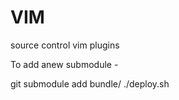 # VIM
source control vim plugins

To add anew submodule -

git submodule add <git repo link> bundle/<new name>
./deploy.sh
